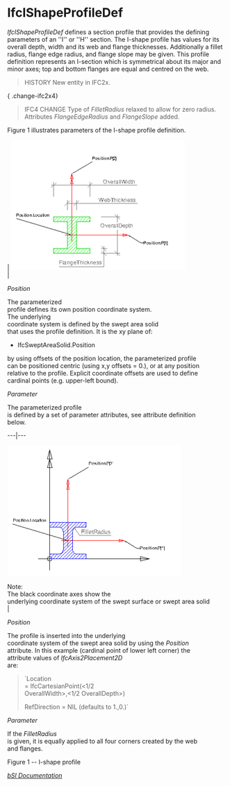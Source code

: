 IfcIShapeProfileDef
===================
_IfcIShapeProfileDef_ defines a section profile that provides the defining
parameters of an ''I'' or ''H'' section. The I-shape profile has values for
its overall depth, width and its web and flange thicknesses. Additionally a
fillet radius, flange edge radius, and flange slope may be given. This profile
definition represents an I-section which is symmetrical about its major and
minor axes; top and bottom flanges are equal and centred on the web.  
  
> HISTORY  New entity in IFC2x.  
  
{ .change-ifc2x4}  
> IFC4 CHANGE  Type of _FilletRadius_ relaxed to allow for zero radius.
> Attributes _FlangeEdgeRadius_ and _FlangeSlope_ added.  
  
Figure 1 illustrates parameters of the I-shape profile definition.  
  
  
  
  
  
  
| ![I-shape profile](figures/ifcishapeprofiledef-layout1.gif)  
|  

_Position_  
  
  
The parameterized  
profile defines its own position coordinate system.  
The underlying  
coordinate system is defined by the swept area solid  
that uses the profile definition. It is the xy plane of:

  

  

  * IfcSweptAreaSolid.Position
  

  
by using offsets of the position location, the parameterized profile  
can be positioned centric (using x,y offsets = 0.), or at any position  
relative to the profile. Explicit coordinate offsets are used to define  
cardinal points (e.g. upper-left bound).  

_Parameter_  
  
  
The parameterized profile  
is defined by a set of parameter attributes, see attribute definition  
below.

  
  
  
---|---  
  
  
![I shape with fillet](figures/ifcishapeprofiledef-layout2.gif)  
  
Note:  
The black coordinate axes show the  
underlying coordinate system of the swept surface or swept area solid  
|  

_Position_  
  
  
The profile is inserted into the underlying  
coordinate system of the swept area solid by using the _Position_  
attribute. In this example (cardinal point of lower left corner) the  
attribute values of _IfcAxis2Placement2D_  
are:

  

>  
>
>
> `Location  
> = IfcCartesianPoint(<1/2  
> OverallWidth>,<1/2 OverallDepth>)  
>  
> RefDirection = NIL (defaults to 1.,0.)`
>
>  
>

  

_Parameter_  
  
If the _FilletRadius_  
is given, it is equally applied to all four corners created by the web  
and flanges.

  
  
  
  
  
  
  
  

Figure 1 -- I-shape profile  
  
  
  
[ _bSI
Documentation_](https://standards.buildingsmart.org/IFC/DEV/IFC4_2/FINAL/HTML/schema/ifcprofileresource/lexical/ifcishapeprofiledef.htm)


